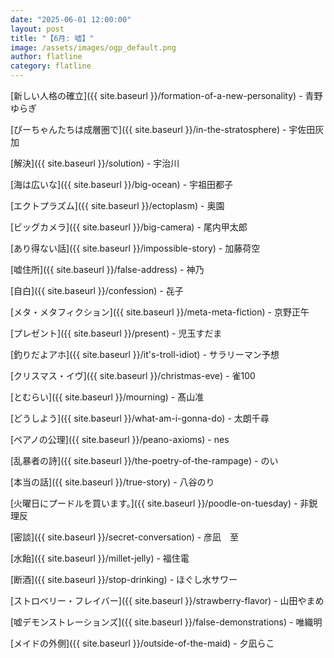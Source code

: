 ```yaml
---
date: "2025-06-01 12:00:00"
layout: post
title: "【6月: 嘘】"
image: /assets/images/ogp_default.png
author: flatline
category: flatline
---
```


[新しい人格の確立]({{ site.baseurl }}/formation-of-a-new-personality) - 青野ゆらぎ

[ぴーちゃんたちは成層圏で]({{ site.baseurl }}/in-the-stratosphere) - 宇佐田灰加

[解決]({{ site.baseurl }}/solution) - 宇治川

[海は広いな]({{ site.baseurl }}/big-ocean) - 宇祖田都子

[エクトプラズム]({{ site.baseurl }}/ectoplasm) - 奥園

[ビッグカメラ]({{ site.baseurl }}/big-camera) - 尾内甲太郎

[あり得ない話]({{ site.baseurl }}/impossible-story) - 加藤荷空

[嘘住所]({{ site.baseurl }}/false-address) - 神乃

[自白]({{ site.baseurl }}/confession) - 㐂子

[メタ・メタフィクション]({{ site.baseurl }}/meta-meta-fiction) - 京野正午

[プレゼント]({{ site.baseurl }}/present) - 児玉すだま

[釣りだよアホ]({{ site.baseurl }}/it's-troll-idiot) - サラリーマン予想

[クリスマス・イヴ]({{ site.baseurl }}/christmas-eve) - 雀100

[とむらい]({{ site.baseurl }}/mourning) - 髙山准

[どうしよう]({{ site.baseurl }}/what-am-i-gonna-do) - 太朗千尋

[ペアノの公理]({{ site.baseurl }}/peano-axioms) - nes

[乱暴者の詩]({{ site.baseurl }}/the-poetry-of-the-rampage) - のい

[本当の話]({{ site.baseurl }}/true-story) - 八谷のり

[火曜日にプードルを買います。]({{ site.baseurl }}/poodle-on-tuesday) - 非鋭理反

[密談]({{ site.baseurl }}/secret-conversation) - 彦凪　至

[水飴]({{ site.baseurl }}/millet-jelly) - 福住電

[断酒]({{ site.baseurl }}/stop-drinking) - ほぐし水サワー

[ストロベリー・フレイバー]({{ site.baseurl }}/strawberry-flavor) - 山田やまめ

[嘘デモンストレーションズ]({{ site.baseurl }}/false-demonstrations) - 唯織明

[メイドの外側]({{ site.baseurl }}/outside-of-the-maid) - 夕凪らこ
